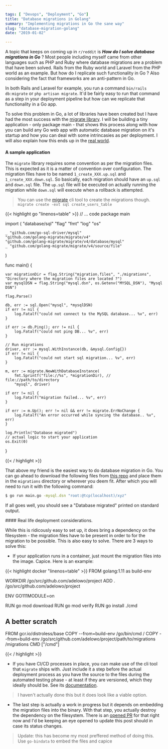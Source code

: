 ```yaml
---

tags: [ "Devops", "Deployment", "Go"]
title: "Database migrations in Golang"
summary: "Implementing migrations in Go the sane way"
slug: "database-migration-golang"
date: "2019-01-02"

---
```


A topic that keeps on coming up in `r/reddit` is ___How do I solve database
migrations in Go___ ? Most people including myself came from other languages
such as PHP and Ruby where database migrations are a problem that have been
solved. Rails from the Ruby world and Laravel from the PHP world as an example.
But how do I replicate such functionality in Go ? Also considering the fact that
frameworks are an anti-pattern in Go.

In both Rails and Laravel for example, you run a command `bin/rails db:migrate`
or `php artisan migrate`. It'd be fairly easy to run that command as a step in
your deployment pipeline but how can we replicate that functionality in a Go
app.

To solve this problem in Go, a lot of libraries have been created but I have had
the most success with the [migrate library](https://github.com/golang-migrate/migrate). I will be building a tiny application - only package main -
that shows this process along with how you can build any Go web app with
automatic database migration on it's startup and how you can deal with some
intrincasies as per deployment. I will also explain how this ends up in the [real world](#consider).

#### A sample application

The `migrate` library requires some convention as per the migration files. This
is expected as it is a matter of convention over configuration. The migration
files have to be named `1_create_XXX.up.sql` and `1_create_XXX.down.sql`. So
basically, each migration should have an `up.sql` and `down.sql` file. The
`up.sql` file will be executed on actually running the migration while
`down.sql` will execute when a rollback is attempted.

> You can use the [migrate](https://github.com/golang-migrate/migrate/tree/master/cmd/migrate) cli tool to create the migrations though. `migrate create -ext sql create_users_table`


{{< highlight go "linenos=table" >}}
// ... code
package main

import (
	"database/sql"
	"flag"
	"fmt"
	"log"
	"os"

	_ "github.com/go-sql-driver/mysql"
	"github.com/golang-migrate/migrate/v4"
	"github.com/golang-migrate/migrate/v4/database/mysql"
	_ "github.com/golang-migrate/migrate/v4/source/file"
)

func main() {

	var migrationDir = flag.String("migration.files", "./migrations", "Directory where the migration files are located ?")
	var mysqlDSN = flag.String("mysql.dsn", os.Getenv("MYSQL_DSN"), "Mysql DSN")

	flag.Parse()

	db, err := sql.Open("mysql", *mysqlDSN)
	if err != nil {
		log.Fatalf("could not connect to the MySQL database... %v", err)
	}

	if err := db.Ping(); err != nil {
		log.Fatalf("could not ping DB... %v", err)
	}

	// Run migrations
	driver, err := mysql.WithInstance(db, &mysql.Config{})
	if err != nil {
		log.Fatalf("could not start sql migration... %v", err)
	}

	m, err := migrate.NewWithDatabaseInstance(
		fmt.Sprintf("file://%s", *migrationDir), // file://path/to/directory
		"mysql", driver)

	if err != nil {
		log.Fatalf("migration failed... %v", err)
	}

	if err := m.Up(); err != nil && err != migrate.ErrNoChange {
		log.Fatalf("An error occurred while syncing the database.. %v", err)
	}

	log.Println("Database migrated")
	// actual logic to start your application
	os.Exit(0)
}


{{< / highlight >}}


That above my friend is the easiest way to do database migration in Go. You can
go ahead to download the following files from [this repo](https://github.com/adelowo/migration-demo)
and place them in the `migrations`
directory or wherever you deem fit. After which you will need to run it with the
following command:

```sh
$ go run main.go -mysql.dsn "root:@tcp(localhost)/xyz"
```

If all goes well, you should see a "Database migrated" printed on standard
output.


<div id="consider"></div>
#### Real life deployment considerations.

While this is ridicously easy to set up, it does bring a dependency on the
filesystem - the migration files have to be present in order to for the
migration to be possible. This is also easy to solve. There are 3 ways to solve
this:

- If your application runs in a container, just mount the migration files into
  the image. Capice. Here is an example:


{{< highlight docker "linenos=table" >}}
FROM golang:1.11 as build-env

WORKDIR /go/src/github.com/adelowo/project
ADD . /go/src/github.com/adelowo/project

ENV GO111MODULE=on

RUN go mod download
RUN go mod verify
RUN go install ./cmd

## A better scratch
FROM gcr.io/distroless/base
COPY --from=build-env /go/bin/cmd /
COPY --from=build-env /go/src/github.com/adelowo/project/path/to/migrations /migrations
CMD ["/cmd"]

{{< / highlight >}}

- If you have CI/CD processes in place, you can make use of the cli tool that
  `migrate` ships with. Just include it a step before the actual deployment
  process as you have the source to the files during the automated testing phase - at least if they are
 versioned, which they ideally should be. See its [documentation](https://github.com/golang-migrate/migrate/blob/master/cli).

> I haven't actually done this but it does look like a viable option.

- The last step is actually a work in progress but it depends on embedding the migration files into the
  binary. With that step, you actually destroy the dependency on the filesystem. There is an
  [opened PR](https://github.com/golang-migrate/migrate/pull/144) for that right now and I'd be keeping an eye opened to update this post should in case its status changes.

> Update: this has become my most preffered method of doing this. Use
`go-bindata` to embed the files and capice



